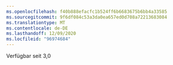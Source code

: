 ```yaml
---
ms.openlocfilehash: f40b888efacfc1b524ff6b6683675b6bb4a33585
ms.sourcegitcommit: 9f6df084c53a3da0ea657ed0d708a72213683084
ms.translationtype: MT
ms.contentlocale: de-DE
ms.lasthandoff: 12/09/2020
ms.locfileid: "96974684"
---
```

Verfügbar seit 3,0
